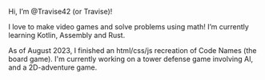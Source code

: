 Hi, I’m @Travise42 (or Travise)!

I love to make video games and solve problems using math!
I’m currently learning Kotlin, Assembly and Rust.

As of August 2023, I finished an html/css/js recreation of Code Names (the board game).
I'm currently working on a tower defense game involving AI, and a 2D-adventure game.
